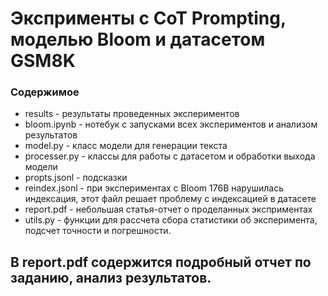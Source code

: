 # Эксприменты с CoT Prompting, моделью Bloom и датасетом GSM8K

###  Содержимое
- results - результаты проведенных экспериментов
- bloom.ipynb - нотебук с запусками всех экспериментов и анализом результатов
- model.py - класс модели для генерации текста
- processer.py - классы для работы с датасетом и обработки выхода модели
- propts.jsonl - подсказки
- reindex.jsonl - при экспериментах с Bloom 176B нарушилась индексация, этот файл решает проблему с индексацией в датасете
- report.pdf - небольшая статья-отчет о проделанных эксприментах
- utils.py - функции для рассчета сбора статистики об эксперимента, подсчет точности и погрешности.
## В report.pdf содержится подробный отчет по заданию, анализ результатов.

